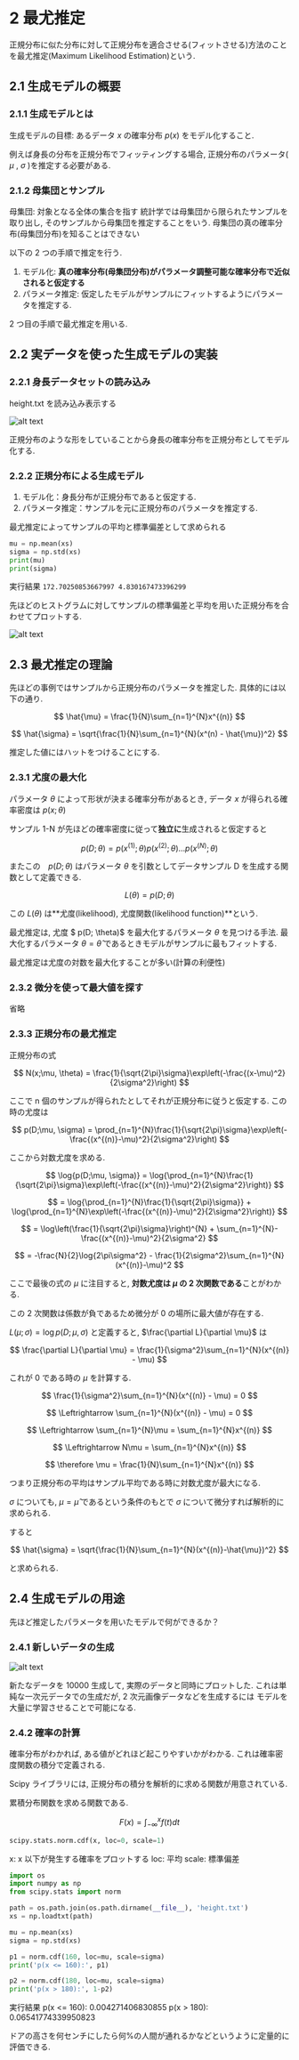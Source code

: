 # 2 最尤推定

正規分布に似た分布に対して正規分布を適合させる(フィットさせる)方法のことを最尤推定(Maximum Likelihood Estimation)という.

## 2.1 生成モデルの概要

### 2.1.1 生成モデルとは

生成モデルの目標: あるデータ $x$ の確率分布 $p(x)$ をモデル化すること.

例えば身長の分布を正規分布でフィッティングする場合, 正規分布のパラメータ( $\mu$ , $\sigma$ )を推定する必要がある.

### 2.1.2 母集団とサンプル

母集団: 対象となる全体の集合を指す
統計学では母集団から限られたサンプルを取り出し, そのサンプルから母集団を推定することをいう.
母集団の真の確率分布(母集団分布)を知ることはできない

以下の 2 つの手順で推定を行う.

1. モデル化: **真の確率分布(母集団分布)がパラメータ調整可能な確率分布で近似されると仮定する**
2. パラメータ推定: 仮定したモデルがサンプルにフィットするようにパラメータを推定する.

2 つ目の手順で最尤推定を用いる.

## 2.2 実データを使った生成モデルの実装

### 2.2.1 身長データセットの読み込み

height.txt を読み込み表示する

![alt text](img/2_4.png)

正規分布のような形をしていることから身長の確率分布を正規分布としてモデル化する.

### 2.2.2 正規分布による生成モデル

1. モデル化：身長分布が正規分布であると仮定する.
2. パラメータ推定：サンプルを元に正規分布のパラメータを推定する.

最尤推定によってサンプルの平均と標準偏差として求められる

```Python
mu = np.mean(xs)
sigma = np.std(xs)
print(mu)
print(sigma)
```

実行結果
`172.70250853667997
4.830167473396299`

先ほどのヒストグラムに対してサンプルの標準偏差と平均を用いた正規分布を合わせてプロットする.

![alt text](img/2_6.png)

## 2.3 最尤推定の理論

先ほどの事例ではサンプルから正規分布のパラメータを推定した.
具体的には以下の通り.

$$
\hat{\mu} = \frac{1}{N}\sum_{n=1}^{N}x^{(n)}
$$

$$
\hat{\sigma} = \sqrt{\frac{1}{N}\sum_{n=1}^{N}(x^(n) - \hat{\mu})^2}
$$

推定した値にはハットをつけることにする.

### 2.3.1 尤度の最大化

パラメータ $\theta$ によって形状が決まる確率分布があるとき, データ $x$ が得られる確率密度は
$p(x; \theta)$

サンプル 1-N が先ほどの確率密度に従って**独立に**生成されると仮定すると

$$
p(D;\theta) = p(x^{(1)};\theta) p(x^{(2)};\theta)...p(x^{(N)};\theta)
$$

またこの　$p(D;\theta)$ はパラメータ $\theta$ を引数としてデータサンプル D を生成する関数として定義できる.

$$
L(\theta) = p(D; \theta)
$$

この $L(\theta)$ は**尤度(likelihood), 尤度関数(likelihood function)**という.

最尤推定は, 尤度 $ p(D; \theta)$ を最大化するパラメータ $\theta$ を見つける手法.
最大化するパラメータ $\theta = \hat{\theta}$ であるときモデルがサンプルに最もフィットする.

最尤推定は尤度の対数を最大化することが多い(計算の利便性)

### 2.3.2 微分を使って最大値を探す

省略

### 2.3.3 正規分布の最尤推定

正規分布の式

$$
N(x;\mu, \theta) = \frac{1}{\sqrt{2\pi}\sigma}\exp\left(-\frac{(x-\mu)^2}{2\sigma^2}\right)
$$

ここで n 個のサンプルが得られたとしてそれが正規分布に従うと仮定する.
この時の尤度は

$$
p(D;\mu, \sigma) = \prod_{n=1}^{N}\frac{1}{\sqrt{2\pi}\sigma}\exp\left(-\frac{(x^{(n)}-\mu)^2}{2\sigma^2}\right)
$$

ここから対数尤度を求める.

$$
\log{p(D;\mu, \sigma)} = \log{\prod_{n=1}^{N}\frac{1}{\sqrt{2\pi}\sigma}\exp\left(-\frac{(x^{(n)}-\mu)^2}{2\sigma^2}\right)}
$$

$$
= \log{\prod_{n=1}^{N}\frac{1}{\sqrt{2\pi}\sigma}} + \log{\prod_{n=1}^{N}\exp\left(-\frac{(x^{(n)}-\mu)^2}{2\sigma^2}\right)}
$$

$$
= \log\left(\frac{1}{\sqrt{2\pi}\sigma}\right)^{N} + \sum_{n=1}^{N}-\frac{(x^{(n)}-\mu)^2}{2\sigma^2}
$$

$$
= -\frac{N}{2}\log{2\pi\sigma^2} - \frac{1}{2\sigma^2}\sum_{n=1}^{N}(x^{(n)}-\mu)^2
$$

ここで最後の式の $\mu$ に注目すると, **対数尤度は $\mu$ の 2 次関数である**ことがわかる.

この 2 次関数は係数が負であるため微分が 0 の場所に最大値が存在する.

$L(\mu;\sigma) = \log{p(D;\mu, \sigma)}$ と定義すると, $\frac{\partial L}{\partial \mu}$ は

$$
\frac{\partial L}{\partial \mu} = \frac{1}{\sigma^2}\sum_{n=1}^{N}(x^{(n)} - \mu)
$$

これが 0 である時の $\mu$ を計算する.

$$
\frac{1}{\sigma^2}\sum_{n=1}^{N}(x^{(n)} - \mu) = 0
$$

$$
\Leftrightarrow \sum_{n=1}^{N}(x^{(n)} - \mu) = 0
$$

$$
\Leftrightarrow \sum_{n=1}^{N}\mu = \sum_{n=1}^{N}x^{(n)}
$$

$$
\Leftrightarrow N\mu = \sum_{n=1}^{N}x^{(n)}
$$

$$
\therefore \mu = \frac{1}{N}\sum_{n=1}^{N}x^{(n)}
$$

つまり正規分布の平均はサンプル平均である時に対数尤度が最大になる.

$\sigma$ についても, $\mu = \hat{\mu}$ であるという条件のもとで $\sigma$ について微分すれば解析的に求められる.

すると

$$
\hat{\sigma} = \sqrt{\frac{1}{N}\sum_{n=1}^{N}(x^{(n)}-\hat{\mu})^2}
$$

と求められる.

## 2.4 生成モデルの用途

先ほど推定したパラメータを用いたモデルで何ができるか？

### 2.4.1 新しいデータの生成

![alt text](img/2_8.png)

新たなデータを 10000 生成して, 実際のデータと同時にプロットした.
これは単純な一次元データでの生成だが, 2 次元画像データなどを生成するには
モデルを大量に学習させることで可能になる.

### 2.4.2 確率の計算

確率分布がわかれば, ある値がどれほど起こりやすいかがわかる.
これは確率密度関数の積分で定義される.

Scipy ライブラリには, 正規分布の積分を解析的に求める関数が用意されている.

累積分布関数を求める関数である.

$$
F(x) = \int_{-\infty}^{x}f(t)dt
$$

```Python
scipy.stats.norm.cdf(x, loc=0, scale=1)
```

x: x 以下が発生する確率をプロットする
loc: 平均
scale: 標準偏差

```Python
import os
import numpy as np
from scipy.stats import norm

path = os.path.join(os.path.dirname(__file__), 'height.txt')
xs = np.loadtxt(path)

mu = np.mean(xs)
sigma = np.std(xs)

p1 = norm.cdf(160, loc=mu, scale=sigma)
print('p(x <= 160):', p1)

p2 = norm.cdf(180, loc=mu, scale=sigma)
print('p(x > 180):', 1-p2)
```

実行結果
p(x <= 160): 0.004271406830855
p(x > 180): 0.06541774339950823

ドアの高さを何センチにしたら何%の人間が通れるかなどというように定量的に評価できる.
